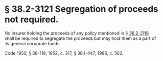 # § 38.2-3121 Segregation of proceeds not required.

<p>No insurer holding the proceeds of any policy mentioned in § <a href='http://law.lis.virginia.gov/vacode/38.2-3118/'>38.2-3118</a> shall be required to segregate the proceeds but may hold them as a part of its general corporate funds.</p><p>Code 1950, § 38-118; 1952, c. 317, § 38.1-447; 1986, c. 562.</p>
